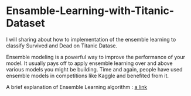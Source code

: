 # Ensamble-Learning-with-Titanic-Dataset
I will sharing about how to implementation of the ensemble learning to classify Survived and Dead on Titanic Datase.

Ensemble modeling is a powerful way to improve the performance of your model. It usually pays off to apply ensemble learning over and above various models you might be building. Time and again, people have used ensemble models in competitions like Kaggle and benefited from it.

A brief explanation of Ensemble Learning algorithm : [a link](https://www.analyticsvidhya.com/blog/2015/08/introduction-ensemble-learning/)
